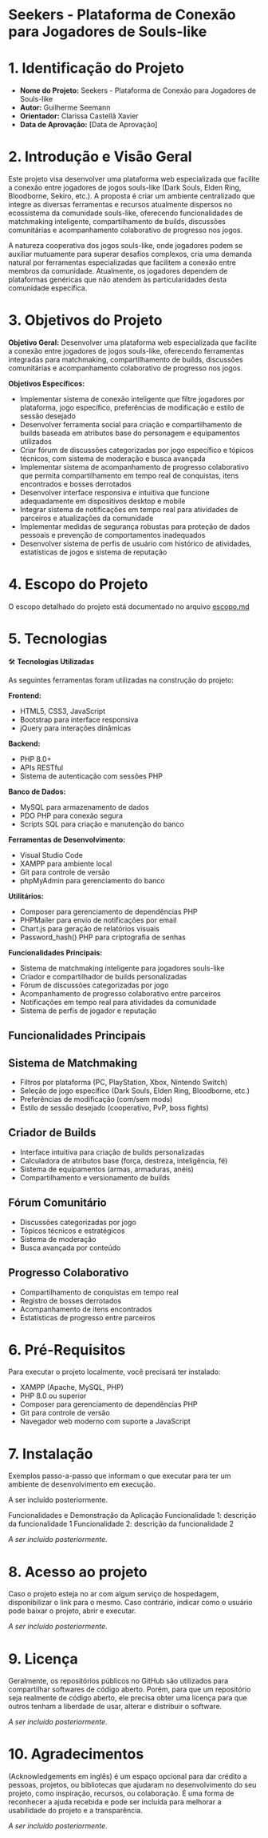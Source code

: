 # Seekers - Plataforma de Conexão para Jogadores de Souls-like

# 1. Identificação do Projeto 
- **Nome do Projeto:** Seekers - Plataforma de Conexão para Jogadores de Souls-like
- **Autor:** Guilherme Seemann
- **Orientador:** Clarissa Castellã Xavier
- **Data de Aprovação:** [Data de Aprovação]

# 2. Introdução e Visão Geral 

Este projeto visa desenvolver uma plataforma web especializada que facilite a conexão entre jogadores de jogos souls-like (Dark Souls, Elden Ring, Bloodborne, Sekiro, etc.). A proposta é criar um ambiente centralizado que integre as diversas ferramentas e recursos atualmente dispersos no ecossistema da comunidade souls-like, oferecendo funcionalidades de matchmaking inteligente, compartilhamento de builds, discussões comunitárias e acompanhamento colaborativo de progresso nos jogos.

A natureza cooperativa dos jogos souls-like, onde jogadores podem se auxiliar mutuamente para superar desafios complexos, cria uma demanda natural por ferramentas especializadas que facilitem a conexão entre membros da comunidade. Atualmente, os jogadores dependem de plataformas genéricas que não atendem às particularidades desta comunidade específica.

# 3. Objetivos do Projeto

**Objetivo Geral:**
Desenvolver uma plataforma web especializada que facilite a conexão entre jogadores de jogos souls-like, oferecendo ferramentas integradas para matchmaking, compartilhamento de builds, discussões comunitárias e acompanhamento colaborativo de progresso nos jogos.

**Objetivos Específicos:**
- Implementar sistema de conexão inteligente que filtre jogadores por plataforma, jogo específico, preferências de modificação e estilo de sessão desejado
- Desenvolver ferramenta social para criação e compartilhamento de builds baseada em atributos base do personagem e equipamentos utilizados
- Criar fórum de discussões categorizadas por jogo específico e tópicos técnicos, com sistema de moderação e busca avançada
- Implementar sistema de acompanhamento de progresso colaborativo que permita compartilhamento em tempo real de conquistas, itens encontrados e bosses derrotados
- Desenvolver interface responsiva e intuitiva que funcione adequadamente em dispositivos desktop e mobile
- Integrar sistema de notificações em tempo real para atividades de parceiros e atualizações da comunidade
- Implementar medidas de segurança robustas para proteção de dados pessoais e prevenção de comportamentos inadequados
- Desenvolver sistema de perfis de usuário com histórico de atividades, estatísticas de jogos e sistema de reputação

# 4. Escopo do Projeto
O escopo detalhado do projeto está documentado no arquivo [escopo.md](escopo.md)

# 5. Tecnologias

🛠 **Tecnologias Utilizadas**

As seguintes ferramentas foram utilizadas na construção do projeto:

**Frontend:**
- HTML5, CSS3, JavaScript
- Bootstrap para interface responsiva
- jQuery para interações dinâmicas

**Backend:**
- PHP 8.0+
- APIs RESTful
- Sistema de autenticação com sessões PHP

**Banco de Dados:**
- MySQL para armazenamento de dados
- PDO PHP para conexão segura
- Scripts SQL para criação e manutenção do banco

**Ferramentas de Desenvolvimento:**
- Visual Studio Code
- XAMPP para ambiente local
- Git para controle de versão
- phpMyAdmin para gerenciamento do banco

**Utilitários:**
- Composer para gerenciamento de dependências PHP
- PHPMailer para envio de notificações por email
- Chart.js para geração de relatórios visuais
- Password_hash() PHP para criptografia de senhas

**Funcionalidades Principais:**
- Sistema de matchmaking inteligente para jogadores souls-like
- Criador e compartilhador de builds personalizadas
- Fórum de discussões categorizadas por jogo
- Acompanhamento de progresso colaborativo entre parceiros
- Notificações em tempo real para atividades da comunidade
- Sistema de perfis de jogador e reputação

## Funcionalidades Principais

## Sistema de Matchmaking
- Filtros por plataforma (PC, PlayStation, Xbox, Nintendo Switch)
- Seleção de jogo específico (Dark Souls, Elden Ring, Bloodborne, etc.)
- Preferências de modificação (com/sem mods)
- Estilo de sessão desejado (cooperativo, PvP, boss fights)

## Criador de Builds
- Interface intuitiva para criação de builds personalizadas
- Calculadora de atributos base (força, destreza, inteligência, fé)
- Sistema de equipamentos (armas, armaduras, anéis)
- Compartilhamento e versionamento de builds

## Fórum Comunitário
- Discussões categorizadas por jogo
- Tópicos técnicos e estratégicos
- Sistema de moderação
- Busca avançada por conteúdo

## Progresso Colaborativo
- Compartilhamento de conquistas em tempo real
- Registro de bosses derrotados
- Acompanhamento de itens encontrados
- Estatísticas de progresso entre parceiros

# 6. Pré-Requisitos
Para executar o projeto localmente, você precisará ter instalado:

- XAMPP (Apache, MySQL, PHP)
- PHP 8.0 ou superior
- Composer para gerenciamento de dependências PHP
- Git para controle de versão
- Navegador web moderno com suporte a JavaScript

# 7. Instalação
Exemplos passo-a-passo que informam o que executar para ter um ambiente de desenvolvimento em execução.

A ser incluído posteriormente.

Funcionalidades e Demonstração da Aplicação
Funcionalidade 1: descrição da funcionalidade 1
Funcionalidade 2: descrição da funcionalidade 2

*A ser incluído posteriormente.*

# 8. Acesso ao projeto
Caso o projeto esteja no ar com algum serviço de hospedagem, disponibilizar o link para o mesmo. Caso contrário, indicar como o usuário pode baixar o projeto, abrir e executar.

*A ser incluído posteriormente.*

# 9. Licença
Geralmente, os repositórios públicos no GitHub são utilizados para compartilhar softwares de código aberto. Porém, para que um repositório seja realmente de código aberto, ele precisa obter uma licença para que outros tenham a liberdade de usar, alterar e distribuir o software.

*A ser incluído posteriormente.*

# 10. Agradecimentos
(Acknowledgements em inglês) é um espaço opcional para dar crédito a pessoas, projetos, ou bibliotecas que ajudaram no desenvolvimento do seu projeto, como inspiração, recursos, ou colaboração. É uma forma de reconhecer a ajuda recebida e pode ser incluída para melhorar a usabilidade do projeto e a transparência.

*A ser incluído posteriormente.*
